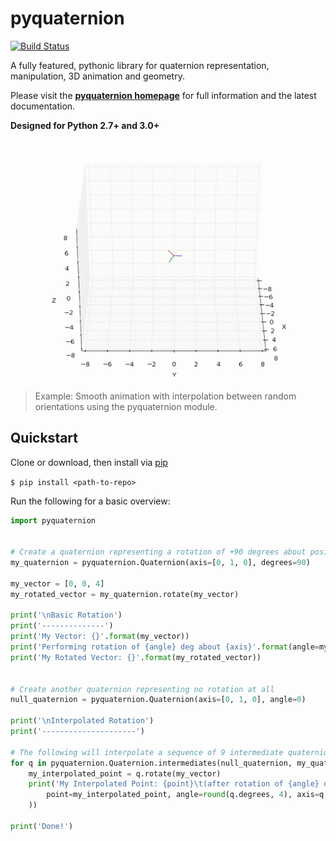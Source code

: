 # pyquaternion

[![Build Status](https://travis-ci.org/KieranWynn/pyquaternion.svg?branch=master)](https://travis-ci.org/KieranWynn/pyquaternion)

A fully featured, pythonic library for quaternion representation, manipulation, 3D animation and geometry.

Please visit the **[pyquaternion homepage](http://kieranwynn.github.io/pyquaternion/)** for full information and the latest documentation.

**Designed for Python 2.7+ and 3.0+**

![demo](./demo.gif)

> Example: Smooth animation with interpolation between random orientations using the pyquaternion module.

## Quickstart

Clone or download, then install via [pip](https://pypi.python.org/pypi/pyquaternion/0.9.0)

```$ pip install <path-to-repo>```

Run the following for a basic overview:

```python
import pyquaternion


# Create a quaternion representing a rotation of +90 degrees about positive y axis.
my_quaternion = pyquaternion.Quaternion(axis=[0, 1, 0], degrees=90)

my_vector = [0, 0, 4]
my_rotated_vector = my_quaternion.rotate(my_vector)

print('\nBasic Rotation')
print('--------------')
print('My Vector: {}'.format(my_vector))
print('Performing rotation of {angle} deg about {axis}'.format(angle=my_quaternion.degrees, axis=my_quaternion.axis))
print('My Rotated Vector: {}'.format(my_rotated_vector))


# Create another quaternion representing no rotation at all
null_quaternion = pyquaternion.Quaternion(axis=[0, 1, 0], angle=0)

print('\nInterpolated Rotation')
print('---------------------')

# The following will interpolate a sequence of 9 intermediate quaternion rotation objects
for q in pyquaternion.Quaternion.intermediates(null_quaternion, my_quaternion, 9, include_endpoints=True):
    my_interpolated_point = q.rotate(my_vector)
    print('My Interpolated Point: {point}\t(after rotation of {angle} deg about {axis})'.format(
        point=my_interpolated_point, angle=round(q.degrees, 4), axis=q.axis
    ))
    
print('Done!')
````

